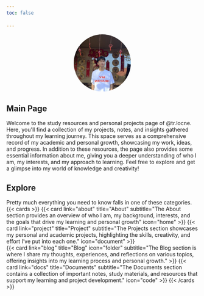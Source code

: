 ```yaml
---
toc: false

---
```

<div style="text-align: center;">
  <img src="https://github.com/trlocne/_trlocne/blob/main/static/images/avatar.jpg?raw=true" alt="Avatar" style="border-radius: 50%; width: 150px; height: 150px;" />
</div>

## Main Page
Welcome to the study resources and personal projects page of @tr.locne. Here, you'll find a collection of my projects, notes, and insights gathered throughout my learning journey. This space serves as a comprehensive record of my academic and personal growth, showcasing my work, ideas, and progress. In addition to these resources, the page also provides some essential information about me, giving you a deeper understanding of who I am, my interests, and my approach to learning. Feel free to explore and get a glimpse into my world of knowledge and creativity!

## Explore
Pretty much everything you need to know falls in one of these categories.
{{< cards >}}
  {{< card link="about" title="About" subtitle="The About section provides an overview of who I am, my background, interests, and the goals that drive my learning and personal growth" icon="home" >}}
  {{< card link="project" title="Project" subtitle="The Projects section showcases my personal and academic projects, highlighting the skills, creativity, and effort I’ve put into each one." icon="document" >}}  
  {{< card link="blog" title="Blog" icon="folder" subtitle="The Blog section is where I share my thoughts, experiences, and reflections on various topics, offering insights into my learning process and personal growth."  >}}
  {{< card link="docs" title="Documents" subtitle="The Documents section contains a collection of important notes, study materials, and resources that support my learning and project development." icon="code" >}}
{{< /cards >}}
